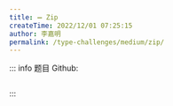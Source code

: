```yaml
---
title: ➖ Zip
createTime: 2022/12/01 07:25:15
author: 李嘉明
permalink: /type-challenges/medium/zip/
---
```


::: info 题目
Github: []()

```ts

```

:::
